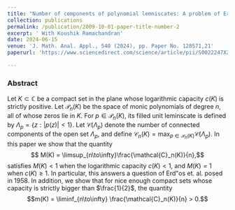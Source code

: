 ```yaml
---
title: "Number of components of polynomial lemniscates: A problem of Erdös, Herzog, and Piranian"
collection: publications
permalink: /publication/2009-10-01-paper-title-number-2
excerpt: ' With Koushik Ramachandran'
date: 2024-06-15
venue: 'J. Math. Anal. Appl., 540 (2024), pp. Paper No. 128571,21'
paperurl: 'https://www.sciencedirect.com/science/article/pii/S0022247X24004931'

---
```

### Abstract

Let $K\subset\mathbb{C}$ be a compact set in the plane whose logarithmic capacity $c(K)$ is strictly positive. Let ${\mathcal{P}}_n(K)$ be the space of monic polynomials of degree $n$, all of whose zeros lie in $K$. For $p\in {\mathcal{P}}_n(K),$ its filled unit leminscate is defined by $\Lambda_p = \{z: |p(z)| < 1\}.$ Let $\mathcal{C}(\Lambda_p)$ denote the number of connected components of the open set $\Lambda_p,$ and define $\mathscr{C}_n(K) = \max_{p\in \mathscr{P}_n(K)}\mathcal{C}(\Lambda_p).$ In this paper we show that the quantity 
$$ M(K) = \limsup_{n\to\infty}\frac{\mathcal{C}_n(K)}{n},$$
satisfies $M(K) < 1$ when the logarithmic capacity $c(K) < 1,$ and  $M(K) = 1$ when $c(K)\geq 1.$ In particular, this answers a question of Erd\"os et. al. posed in $1958$. In addition, we show that for nice enough compact sets whose capacity is strictly bigger than $\frac{1}{2}$, the quantity $$m(K) = \liminf_{n\to\infty} \frac{\mathcal{C}_n(K)}{n} > 0.$$

